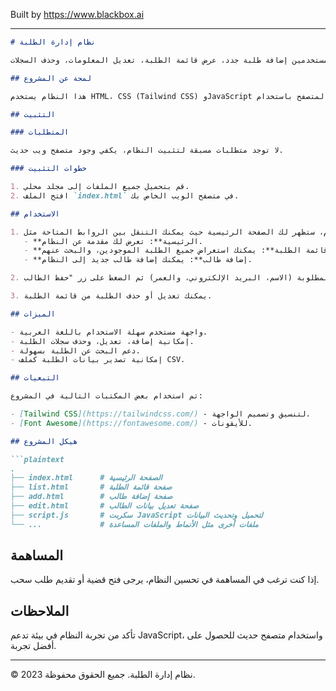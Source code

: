 
Built by https://www.blackbox.ai

---

```markdown
# نظام إدارة الطلبة

نظام إدارة الطلبة هو تطبيق ويب يتيح للمستخدمين إدارة سجلات الطلبة بكل سهولة. يمكن للمستخدمين إضافة طلبة جدد، عرض قائمة الطلبة، تعديل المعلومات، وحذف السجلات.

## لمحة عن المشروع

هذا النظام يستخدم HTML، CSS (Tailwind CSS) وJavaScript لبناء واجهة مستخدم تفاعلية. يتم تخزين بيانات الطلبة في المتصفح باستخدام `localStorage`، مما يسمح بالتعامل مع البيانات دون الحاجة إلى قاعدة بيانات على الخادم.

## التثبيت

### المتطلبات

لا توجد متطلبات مسبقة لتثبيت النظام، يكفي وجود متصفح ويب حديث.

### خطوات التثبيت

1. قم بتحميل جميع الملفات إلى مجلد محلي.
2. افتح الملف `index.html` في متصفح الويب الخاص بك.

## الاستخدام

1. عند فتح النظام، ستظهر لك الصفحة الرئيسية حيث يمكنك التنقل بين الروابط المتاحة مثل:
   - **الرئيسية**: تعرض لك مقدمة عن النظام.
   - **قائمة الطلبة**: يمكنك استعراض جميع الطلبة الموجودين، والبحث عنهم.
   - **إضافة طالب**: يمكنك إضافة طالب جديد إلى النظام.

2. عند إضافة طالب، يجب ملء المعلومات المطلوبة (الاسم، البريد الإلكتروني، والعمر) ثم الضغط على زر "حفظ الطالب".

3. يمكنك تعديل أو حذف الطلبة من قائمة الطلبة.

## الميزات

- واجهة مستخدم سهلة الاستخدام باللغة العربية.
- إمكانية إضافة، تعديل، وحذف سجلات الطلبة.
- دعم البحث عن الطلبة بسهولة.
- إمكانية تصدير بيانات الطلبة كملف CSV.

## التبعيات

تم استخدام بعض المكتبات التالية في المشروع:

- [Tailwind CSS](https://tailwindcss.com/) - لتنسيق وتصميم الواجهة.
- [Font Awesome](https://fontawesome.com/) - للأيقونات.

## هيكل المشروع

```plaintext
.
├── index.html      # الصفحة الرئيسية
├── list.html       # صفحة قائمة الطلبة
├── add.html        # صفحة إضافة طالب
├── edit.html       # صفحة تعديل بيانات الطالب
├── script.js       # سكربت JavaScript لتحميل وتحديث البيانات
└── ...             # ملفات أخرى مثل الأنماط والملفات المساعدة
```

## المساهمة

إذا كنت ترغب في المساهمة في تحسين النظام، يرجى فتح قضية أو تقديم طلب سحب.

## الملاحظات

تأكد من تجربة النظام في بيئة تدعم JavaScript، واستخدام متصفح حديث للحصول على أفضل تجربة.

---

© 2023 نظام إدارة الطلبة. جميع الحقوق محفوظة.
```